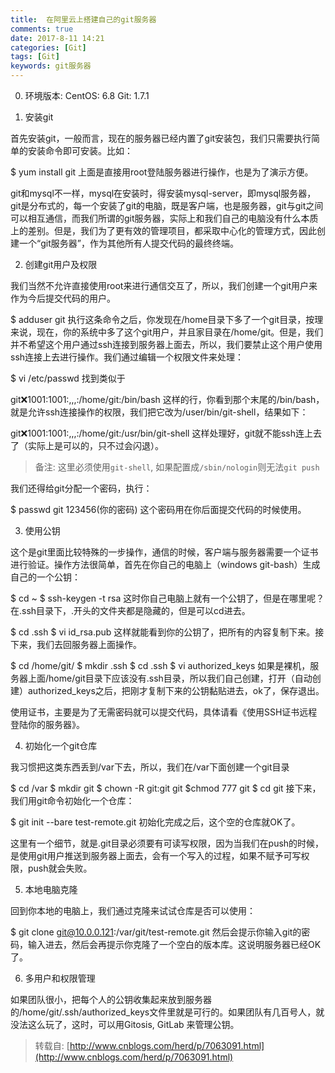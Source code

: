 ```yaml
---
title:  在阿里云上搭建自己的git服务器
comments: true
date: 2017-8-11 14:21
categories: [Git]
tags: [Git]
keywords: git服务器
---
```


0. 环境版本: 
CentOS: 6.8
Git: 1.7.1

1. 安装git

首先安装git，一般而言，现在的服务器已经内置了git安装包，我们只需要执行简单的安装命令即可安装。比如：

$ yum install git 
上面是直接用root登陆服务器进行操作，也是为了演示方便。

git和mysql不一样，mysql在安装时，得安装mysql-server，即mysql服务器，git是分布式的，每一个安装了git的电脑，既是客户端，也是服务器，git与git之间可以相互通信，而我们所谓的git服务器，实际上和我们自己的电脑没有什么本质上的差别。但是，我们为了更有效的管理项目，都采取中心化的管理方式，因此创建一个“git服务器”，作为其他所有人提交代码的最终终端。

2. 创建git用户及权限

我们当然不允许直接使用root来进行通信交互了，所以，我们创建一个git用户来作为今后提交代码的用户。

$ adduser git
执行这条命令之后，你发现在/home目录下多了一个git目录，按理来说，现在，你的系统中多了这个git用户，并且家目录在/home/git。但是，我们并不希望这个用户通过ssh连接到服务器上面去，所以，我们要禁止这个用户使用ssh连接上去进行操作。我们通过编辑一个权限文件来处理：

$ vi /etc/passwd
找到类似于

git:x:1001:1001:,,,:/home/git:/bin/bash
这样的行，你看到那个末尾的/bin/bash，就是允许ssh连接操作的权限，我们把它改为/user/bin/git-shell，结果如下：

git:x:1001:1001:,,,:/home/git:/usr/bin/git-shell
这样处理好，git就不能ssh连上去了（实际上是可以的，只不过会闪退）。
> 备注: 这里必须使用`git-shell`, 如果配置成`/sbin/nologin`则无法`git push`    

我们还得给git分配一个密码，执行：

$ passwd git 123456(你的密码)
这个密码用在你后面提交代码的时候使用。

3. 使用公钥

这个是git里面比较特殊的一步操作，通信的时候，客户端与服务器需要一个证书进行验证。操作方法很简单，首先在你自己的电脑上（windows git-bash）生成自己的一个公钥：

$ cd ~
$ ssh-keygen -t rsa
这时你自己电脑上就有一个公钥了，但是在哪里呢？在.ssh目录下，.开头的文件夹都是隐藏的，但是可以cd进去。

$ cd .ssh
$ vi id_rsa.pub
这样就能看到你的公钥了，把所有的内容复制下来。接下来，我们去回服务器上面操作。

$ cd /home/git/
$ mkdir .ssh
$ cd .ssh
$ vi authorized_keys
如果是裸机，服务器上面/home/git目录下应该没有.ssh目录，所以我们自己创建，打开（自动创建）authorized_keys之后，把刚才复制下来的公钥黏贴进去，ok了，保存退出。

使用证书，主要是为了无需密码就可以提交代码，具体请看《使用SSH证书远程登陆你的服务器》。

4. 初始化一个git仓库

我习惯把这类东西丢到/var下去，所以，我们在/var下面创建一个git目录

$ cd /var
$ mkdir git
$ chown -R git:git git
$chmod 777 git
$ cd git
接下来，我们用git命令初始化一个仓库：

$ git init --bare test-remote.git
初始化完成之后，这个空的仓库就OK了。

这里有一个细节，就是.git目录必须要有可读写权限，因为当我们在push的时候，是使用git用户推送到服务器上面去，会有一个写入的过程，如果不赋予可写权限，push就会失败。

5. 本地电脑克隆

回到你本地的电脑上，我们通过克隆来试试仓库是否可以使用：

$ git clone git@10.0.0.121:/var/git/test-remote.git
然后会提示你输入git的密码，输入进去，然后会再提示你克隆了一个空白的版本库。这说明服务器已经OK了。

6. 多用户和权限管理

如果团队很小，把每个人的公钥收集起来放到服务器的/home/git/.ssh/authorized_keys文件里就是可行的。如果团队有几百号人，就没法这么玩了，这时，可以用Gitosis, GitLab 来管理公钥。

>转载自: [http://www.cnblogs.com/herd/p/7063091.html](http://www.cnblogs.com/herd/p/7063091.html)